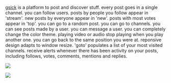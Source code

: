 [gsick](http://gsick.com) is a platform to post and discover stuff.
every post goes in a single channel.
you can follow users.
posts by people you follow appear in 'stream'.
new posts by everyone appear in 'new'.
posts with most votes appear in 'top'.
you can go to a random post.
you can go to channels.
you can see posts made by a user.
you can message a user.
you can completely change the color theme.
playing video or audio stop playing when you play another one.
you can go back to the same position you were at.
reponsive design adapts to window resize.
'goto' populates a list of your most visited channels.
receive alerts whenever there has been activity on your posts,
including follows, votes, comments, mentions and replies.


![](http://i.imgur.com/rDbB7Y8.jpg)

![](http://i.imgur.com/BM3QEBS.jpg)
